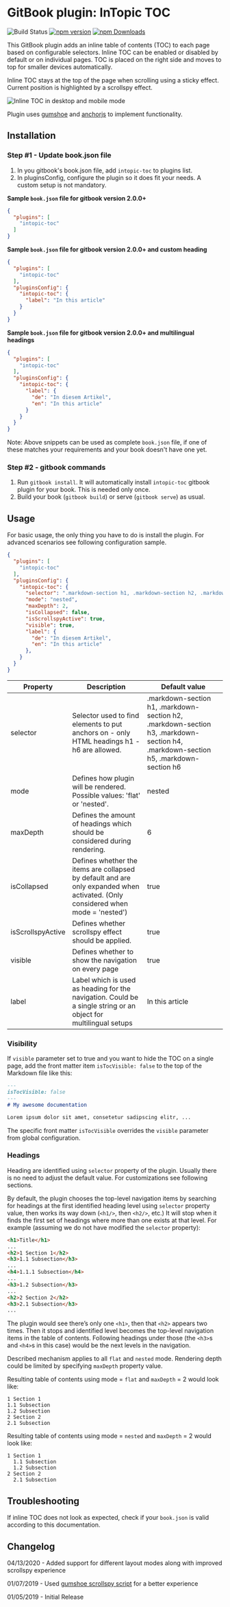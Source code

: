 # GitBook plugin: InTopic TOC

![Build Status](https://api.travis-ci.org/zanfab/gitbook-plugin-intopic-toc.svg)
[![npm version](https://img.shields.io/npm/v/gitbook-plugin-intopic-toc/latest.svg)](https://www.npmjs.com/package/gitbook-plugin-intopic-toc)
[![npm Downloads](https://img.shields.io/npm/dt/gitbook-plugin-intopic-toc.svg)](https://www.npmjs.com/package/gitbook-plugin-intopic-toc)

This GitBook plugin adds an inline table of contents (TOC) to each page based on configurable selectors. Inline TOC can be enabled or disabled by default or on individual pages. TOC is placed on the right side and moves to top for smaller devices automatically.

Inline TOC stays at the top of the page when scrolling using a sticky effect. Current position is highlighted by a scrollspy effect.

![Inline TOC in desktop and mobile mode](https://user-images.githubusercontent.com/44210522/79138004-0df58180-7db4-11ea-9df4-95cd42e1f251.gif)

Plugin uses [gumshoe](https://github.com/cferdinandi/gumshoe) and [anchorjs](https://github.com/bryanbraun/anchorjs) to implement functionality.

## Installation

### Step #1 - Update book.json file

1. In you gitbook's book.json file, add `intopic-toc` to plugins list.
2. In pluginsConfig, configure the plugin so it does fit your needs. A custom setup is not mandatory.

**Sample `book.json` file for gitbook version 2.0.0+**

```json
{
  "plugins": [
    "intopic-toc"
  ]
}
```

**Sample `book.json` file for gitbook version 2.0.0+ and custom heading**

```json
{
  "plugins": [
    "intopic-toc"
  ],
  "pluginsConfig": {
    "intopic-toc": {
      "label": "In this article"
    }
  }
}
```

**Sample `book.json` file for gitbook version 2.0.0+  and multilingual headings**

```json
{
  "plugins": [
    "intopic-toc"
  ],
  "pluginsConfig": {
    "intopic-toc": {
      "label": {
        "de": "In diesem Artikel",
        "en": "In this article"
      }
    }
  }
}
```

Note: Above snippets can be used as complete `book.json` file, if one of these matches your requirements and your book doesn't have one yet.

### Step #2 - gitbook commands

1. Run `gitbook install`. It will automatically install `intopic-toc` gitbook plugin for your book. This is needed only once.
2. Build your book (`gitbook build`) or serve (`gitbook serve`) as usual.

## Usage

For basic usage, the only thing you have to do is install the plugin. For advanced scenarios see following configuration sample.

```json
{
  "plugins": [
    "intopic-toc"
  ],
  "pluginsConfig": {
    "intopic-toc": {
      "selector": ".markdown-section h1, .markdown-section h2, .markdown-section h3, .markdown-section h4, .markdown-section h5, .markdown-section h6",
      "mode": "nested",
      "maxDepth": 2,
      "isCollapsed": false,
      "isScrollspyActive": true,
      "visible": true,
      "label": {
        "de": "In diesem Artikel",
        "en": "In this article"
      },
    }
  }
}
```

| Property | Description                                                  | Default value        |
| -------- | ------------------------------------------------------------ | -------------------- |
| selector | Selector used to find elements to put anchors on - only HTML headings h1 - h6 are allowed. | .markdown-section h1, .markdown-section h2, .markdown-section h3, .markdown-section h4, .markdown-section h5, .markdown-section h6 |
| mode | Defines how plugin will be rendered. Possible values: 'flat' or 'nested'. | nested |
| maxDepth | Defines the amount of headings which should be considered during rendering. | 6 |
| isCollapsed | Defines whether the items are collapsed by default and are only expanded when activated. (Only considered when mode = 'nested') | true |
| isScrollspyActive | Defines whether scrollspy effect should be applied. | true |
| visible | Defines whether to show the navigation on every page | true |
| label | Label which is used as heading for the navigation. Could be a single string or an object for multilingual setups | In this article |

### Visibility

If `visible` parameter set to true and you want to hide the TOC on a single page, add the front matter item `isTocVisible: false` to the top of the Markdown file like this:

```markdown
---
isTocVisible: false
---
# My awesome documentation

Lorem ipsum dolor sit amet, consetetur sadipscing elitr, ...
```

The specific front matter `isTocVisible` overrides the `visible` parameter from global configuration.

### Headings

Heading are identified using `selector` property of the plugin. Usually there is no need to adjust the default value. For customizations see following sections.

By default, the plugin chooses the top-level navigation items by searching for headings at the first identified heading level using `selector` property value, then works its way down (`<h1/>`, then `<h2/>`, etc.) It will stop when it finds the first set of headings where more than one exists at that level. For example (assuming we do not have modified the `selector` property):

```html
<h1>Title</h1>
...
<h2>1 Section 1</h2>
<h3>1.1 Subsection</h3>
...
<h4>1.1.1 Subsection</h4>
...
<h3>1.2 Subsection</h3>
...
<h2>2 Section 2</h2>
<h3>2.1 Subsection</h3>
...
```

The plugin would see there’s only one `<h1>`, then that `<h2>` appears two times. Then it stops and identified level becomes the top-level navigation items in the table of contents. Following headings under those (the `<h3>`s and `<h4>`s in this case) would be the next levels in the navigation.

Described mechanism applies to all `flat` and `nested` mode. Rendering depth could be limited by specifying `maxDepth` property value.

Resulting table of contents using mode = `flat` and `maxDepth` = 2 would look like:

```text
1 Section 1
1.1 Subsection
1.2 Subsection
2 Section 2
2.1 Subsection
```

Resulting table of contents using mode = `nested` and `maxDepth` = 2 would look like:

```text
1 Section 1
  1.1 Subsection
  1.2 Subsection
2 Section 2
  2.1 Subsection
```

## Troubleshooting

If inline TOC does not look as expected, check if your `book.json` is valid according to this documentation.

## Changelog

04/13/2020 - Added support for different layout modes along with improved scrollspy experience

01/07/2019 - Used [gumshoe scrollspy script](https://github.com/cferdinandi/gumshoe) for a better experience

01/05/2019 - Initial Release
